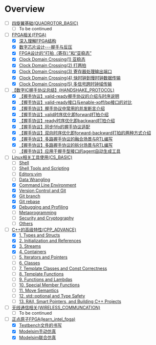 # Overview
- [ ] [四旋翼基础(QUADROTOR_BASIC)](quadrotor_basic/index.md)
    * [ ] To be continued
- [ ] [FPGA相关(FPGA)](fpga/index.md)
    * [x] [深入理解FPGA结构](fpga/something_about_fpga.md)
    * [x] [数字芯片设计---握手与反压](fpga/handshake.md)
    * [x] [FPGA设计的“打拍（寄存）”和“亚稳态”](fpga/pipelining.md)
    * [x] [Clock Domain Crossing(1) 亚稳态](fpga/cdc1.md)
    * [x] [Clock Domain Crossing(2) 打两拍](fpga/cdc2.md)
    * [x] [Clock Domain Crossing(3) 寄存器处理输出端口](fpga/cdc3.md)
    * [x] [Clock Domain Crossing(4) 快时钟到慢时钟数据传输](fpga/cdc4.md)
    * [x] [Clock Domain Crossing(5) 多信号跨时钟域传输](fpga/cdc5.md)
- [ ] [【数字IC握手协议总结】(HANDSHAKE_PROTOCOL)](fpga/index.md)
    * [x] [【握手协议】valid-ready握手协议的介绍与时序说明](handshake_protocol/h1.md)
    * [x] [【握手协议】valid-ready接口与enable-xoff/bp接口的对比](handshake_protocol/h2.md)
    * [x] [【握手协议】握手协议中常用的并发断言介绍](handshake_protocol/h3.md)
    * [x] [【握手协议】valid时序优化即forward打拍介绍](handshake_protocol/h4.md)
    * [x] [【握手协议】ready时序优化即backward打拍介绍](handshake_protocol/h5.md)
    * [x] [【握手协议】同步fifo的握手协议适配](handshake_protocol/h6.md)
    * [x] [【握手协议】双向时序优化即forward-backward打拍的两种方式介绍](handshake_protocol/h7.md)
    * [x] [【握手协议】多路握手协议的融合场景与RTL编写](handshake_protocol/h8.md)
    * [x] [【握手协议】多路握手协议的拆分场景与RTL编写](handshake_protocol/h9.md)
    * [ ] [【握手协议】应用于握手型接口的agent自动生成工具](handshake_protocol/h10.md)
- [ ] [Linux相关工具使用(CS_BASIC)](cs_basic/index.md)
    * [ ] [Shell](cs_basic/shell.md)
    * [ ] [Shell Tools and Scripting](cs_basic/Shell_Tools_and_Scripting.md)
    * [ ] [Editors:vim](cs_basic/Editors_vim.md)
    * [ ] [Data Wrangling](cs_basic/Data_Wrangling.md)
    * [x] [Command Line Environment](cs_basic/Command-line-Environment.md)
    * [x] [Version Control and Git](cs_basic/Version_Control.md)
    * [x] [Git branch](cs_basic/git_branch.md)
    * [x] [Git rebase](cs_basic/git_rebase.md)
    * [x] [Debugging and Profiling](cs_basic/Debugging_and_Profiling.md)
    * [ ] [Metaprogramming](cs_basic/Metaprogramming.md)
    * [ ] [Security and Cryptography](cs_basic/Security_and_Cryptography.md)
    * [ ] [Others](cs_basic/Others.md)
- [ ] [C++的高级特性(CPP_ADVANCE)](cpp_advance/index.md)
    * [x] [1. Types and Structs](cpp_advance/Types_and_Structs.md)
    * [x] [2. Initialization and References](cpp_advance/Initialization_and_References.md)
    * [x] [3. Streams](cpp_advance/Streams.md)
    * [x] [4. Containers](cpp_advance/Containers.md)
    * [ ] [5. Iterators and Pointers](cpp_advance/Iterators_and_Pointers.md)
    * [ ] [6. Classes](cpp_advance/Classes.md)
    * [ ] [7. Template Classes and Const Correctness](cpp_advance/Template_Classes_and_Const_Correctness.md)
    * [ ] [8. Template Functions](cpp_advance/Template_Functions.md)
    * [ ] [9. Functions and Lambdas](cpp_advance/Functions_and_Lambdas.md)
    * [ ] [10. Special Member Functions](cpp_advance/Special_Member_Functions.md)
    * [ ] [11. Move Semantics](cpp_advance/Move_Semantics.md)
    * [ ] [12. std::optional and Type Safety](cpp_advance/Optional_and_Type_Safety.md)
    * [ ] [13. RAII, Smart Pointers, and Building C++ Projects](cpp_advance/RAll_Smart_Pointers_and_Building_Cpp_Projects.md)
- [ ] [无线通信相关(WIRELESS_COMMUNCATION)](wireless_communication/index.md)
    * [ ] To be continued
- [ ] [正点原子FPGA(learn_intel_fpga)](learn_intel_fpga/index.md)
    * [x] [Testbench文件的书写](learn_intel_fpga/testbench.md)
    * [x] [Modelsim手动仿真](learn_intel_fpga/modelsim1.md)
    * [x] [Modelsim联合仿真](learn_intel_fpga/modelsim2.md)
